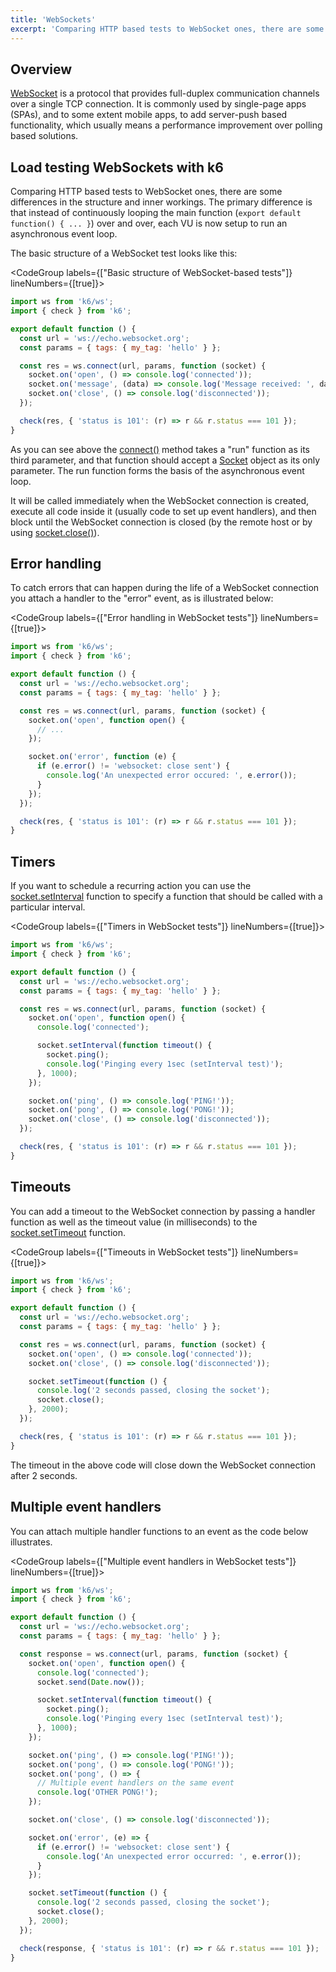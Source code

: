 ```yaml
---
title: 'WebSockets'
excerpt: 'Comparing HTTP based tests to WebSocket ones, there are some differences in the structure and inner workings of k6.'
---
```


## Overview

[WebSocket](https://en.wikipedia.org/wiki/WebSocket) is a protocol that provides full-duplex communication channels over a single TCP connection. It is commonly used by single-page apps (SPAs), and to some extent mobile apps, to add server-push based functionality, which usually means a performance improvement over polling based solutions.

## Load testing WebSockets with k6

Comparing HTTP based tests to WebSocket ones, there are some differences in the structure and inner workings. The primary difference is that instead of continuously looping the main function (`export default function() { ... }`) over and over, each VU is now setup to run an asynchronous event loop.

The basic structure of a WebSocket test looks like this:

<CodeGroup labels={["Basic structure of WebSocket-based tests"]} lineNumbers={[true]}>

```javascript
import ws from 'k6/ws';
import { check } from 'k6';

export default function () {
  const url = 'ws://echo.websocket.org';
  const params = { tags: { my_tag: 'hello' } };

  const res = ws.connect(url, params, function (socket) {
    socket.on('open', () => console.log('connected'));
    socket.on('message', (data) => console.log('Message received: ', data));
    socket.on('close', () => console.log('disconnected'));
  });

  check(res, { 'status is 101': (r) => r && r.status === 101 });
}
```

</CodeGroup>

As you can see above the [connect()](/javascript-api/k6-ws/connect-url-params-callback) method takes a "run" function as its third parameter, and that function should accept a [Socket](/javascript-api/k6-ws/socket) object as its only parameter. The run function forms the basis of the asynchronous event loop.

It will be called immediately when the WebSocket connection is created, execute all code inside it (usually code to set up event handlers), and then block until the WebSocket connection is closed (by the remote host or by using [socket.close()](/javascript-api/k6-ws/socket/socket-close)).

## Error handling

To catch errors that can happen during the life of a WebSocket connection you attach a handler to the "error" event, as is illustrated below:

<CodeGroup labels={["Error handling in WebSocket tests"]} lineNumbers={[true]}>

```javascript
import ws from 'k6/ws';
import { check } from 'k6';

export default function () {
  const url = 'ws://echo.websocket.org';
  const params = { tags: { my_tag: 'hello' } };

  const res = ws.connect(url, params, function (socket) {
    socket.on('open', function open() {
      // ...
    });

    socket.on('error', function (e) {
      if (e.error() != 'websocket: close sent') {
        console.log('An unexpected error occured: ', e.error());
      }
    });
  });

  check(res, { 'status is 101': (r) => r && r.status === 101 });
}
```

</CodeGroup>

## Timers

If you want to schedule a recurring action you can use the [socket.setInterval](/javascript-api/k6-ws/socket#section-socketsetinterval) function to specify a function that should be called with a particular interval.

<CodeGroup labels={["Timers in WebSocket tests"]} lineNumbers={[true]}>

```javascript
import ws from 'k6/ws';
import { check } from 'k6';

export default function () {
  const url = 'ws://echo.websocket.org';
  const params = { tags: { my_tag: 'hello' } };

  const res = ws.connect(url, params, function (socket) {
    socket.on('open', function open() {
      console.log('connected');

      socket.setInterval(function timeout() {
        socket.ping();
        console.log('Pinging every 1sec (setInterval test)');
      }, 1000);
    });

    socket.on('ping', () => console.log('PING!'));
    socket.on('pong', () => console.log('PONG!'));
    socket.on('close', () => console.log('disconnected'));
  });

  check(res, { 'status is 101': (r) => r && r.status === 101 });
}
```

</CodeGroup>

## Timeouts

You can add a timeout to the WebSocket connection by passing a handler function as well as the
timeout value (in milliseconds) to the [socket.setTimeout](/javascript-api/k6-ws/socket/socket-settimeout-callback-delay) function.

<CodeGroup labels={["Timeouts in WebSocket tests"]} lineNumbers={[true]}>

```javascript
import ws from 'k6/ws';
import { check } from 'k6';

export default function () {
  const url = 'ws://echo.websocket.org';
  const params = { tags: { my_tag: 'hello' } };

  const res = ws.connect(url, params, function (socket) {
    socket.on('open', () => console.log('connected'));
    socket.on('close', () => console.log('disconnected'));

    socket.setTimeout(function () {
      console.log('2 seconds passed, closing the socket');
      socket.close();
    }, 2000);
  });

  check(res, { 'status is 101': (r) => r && r.status === 101 });
}
```

</CodeGroup>

The timeout in the above code will close down the WebSocket connection after 2 seconds.

## Multiple event handlers

You can attach multiple handler functions to an event as the code below illustrates.

<CodeGroup labels={["Multiple event handlers in WebSocket tests"]} lineNumbers={[true]}>

```javascript
import ws from 'k6/ws';
import { check } from 'k6';

export default function () {
  const url = 'ws://echo.websocket.org';
  const params = { tags: { my_tag: 'hello' } };

  const response = ws.connect(url, params, function (socket) {
    socket.on('open', function open() {
      console.log('connected');
      socket.send(Date.now());

      socket.setInterval(function timeout() {
        socket.ping();
        console.log('Pinging every 1sec (setInterval test)');
      }, 1000);
    });

    socket.on('ping', () => console.log('PING!'));
    socket.on('pong', () => console.log('PONG!'));
    socket.on('pong', () => {
      // Multiple event handlers on the same event
      console.log('OTHER PONG!');
    });

    socket.on('close', () => console.log('disconnected'));

    socket.on('error', (e) => {
      if (e.error() != 'websocket: close sent') {
        console.log('An unexpected error occurred: ', e.error());
      }
    });

    socket.setTimeout(function () {
      console.log('2 seconds passed, closing the socket');
      socket.close();
    }, 2000);
  });

  check(response, { 'status is 101': (r) => r && r.status === 101 });
}
```

</CodeGroup>
